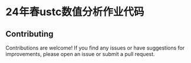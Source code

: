 # 24年春ustc数值分析作业代码

## Contributing
Contributions are welcome! If you find any issues or have suggestions for improvements, please open an issue or submit a pull request.